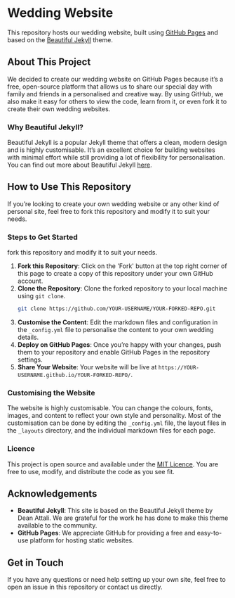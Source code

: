# Wedding Website

This repository hosts our wedding website, built using [GitHub Pages](https://pages.github.com/) and based on the [Beautiful Jekyll](http://beautifuljekyll.com/) theme.

## About This Project

We decided to create our wedding website on GitHub Pages because it’s a free, open-source platform that allows us to share our special day with family and friends in a personalised and creative way. By using GitHub, we also make it easy for others to view the code, learn from it, or even fork it to create their own wedding websites.

### Why Beautiful Jekyll?

Beautiful Jekyll is a popular Jekyll theme that offers a clean, modern design and is highly customisable. It’s an excellent choice for building websites with minimal effort while still providing a lot of flexibility for personalisation. You can find out more about Beautiful Jekyll [here](http://beautifuljekyll.com/).

## How to Use This Repository

If you’re looking to create your own wedding website or any other kind of personal site, feel free to fork this repository and modify it to suit your needs.

### Steps to Get Started
 fork this repository and modify it to suit your needs.

1. **Fork this Repository**: Click on the 'Fork' button at the top right corner of this page to create a copy of this repository under your own GitHub account.
2. **Clone the Repository**: Clone the forked repository to your local machine using `git clone`.
    ```sh
    git clone https://github.com/YOUR-USERNAME/YOUR-FORKED-REPO.git
    ```
3. **Customise the Content**: Edit the markdown files and configuration in the `_config.yml` file to personalise the content to your own wedding details.
4. **Deploy on GitHub Pages**: Once you’re happy with your changes, push them to your repository and enable GitHub Pages in the repository settings.
5. **Share Your Website**: Your website will be live at `https://YOUR-USERNAME.github.io/YOUR-FORKED-REPO/`.

### Customising the Website

The website is highly customisable. You can change the colours, fonts, images, and content to reflect your own style and personality. Most of the customisation can be done by editing the `_config.yml` file, the layout files in the `_layouts` directory, and the individual markdown files for each page.

### Licence

This project is open source and available under the [MIT Licence](LICENSE). You are free to use, modify, and distribute the code as you see fit.

## Acknowledgements

- **Beautiful Jekyll**: This site is based on the Beautiful Jekyll theme by Dean Attali. We are grateful for the work he has done to make this theme available to the community.
- **GitHub Pages**: We appreciate GitHub for providing a free and easy-to-use platform for hosting static websites.

## Get in Touch

If you have any questions or need help setting up your own site, feel free to open an issue in this repository or contact us directly.
